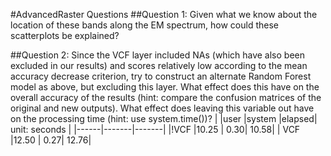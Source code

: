 #AdvancedRaster Questions
##Question 1: Given what we know about the location of these bands along the EM spectrum, how could these scatterplots be explained?

##Question 2: Since the VCF layer included NAs (which have also been excluded in our results) and scores relatively low according to the mean accuracy decrease criterion, try to construct an alternate Random Forest model as above, but excluding this layer. What effect does this have on the overall accuracy of the results (hint: compare the confusion matrices of the original and new outputs). What effect does leaving this variable out have on the processing time (hint: use system.time())?
 |      |user  |system |elapsed|  unit: seconds
 |      |------|-------|-------|
 |!VCF  |10.25 |   0.30|  10.58|
 | VCF  |12.50 |   0.27|  12.76|  
